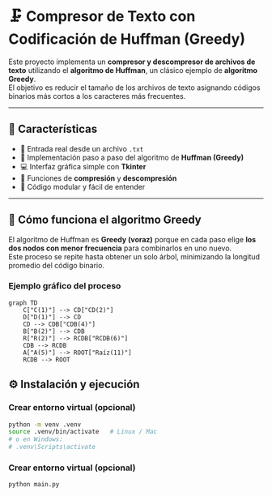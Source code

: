 # 🗜️ Compresor de Texto con Codificación de Huffman (Greedy)

Este proyecto implementa un **compresor y descompresor de archivos de texto** utilizando el **algoritmo de Huffman**, un clásico ejemplo de **algoritmo Greedy**.  
El objetivo es reducir el tamaño de los archivos de texto asignando códigos binarios más cortos a los caracteres más frecuentes.

---

## 🚀 Características

- 📄 Entrada real desde un archivo `.txt`  
- 🧠 Implementación paso a paso del algoritmo de **Huffman (Greedy)**  
- 💻 Interfaz gráfica simple con **Tkinter**  
- 🔁 Funciones de **compresión** y **descompresión**  
- 🧩 Código modular y fácil de entender  

---

## 🧠 Cómo funciona el algoritmo Greedy

El algoritmo de Huffman es **Greedy (voraz)** porque en cada paso elige **los dos nodos con menor frecuencia** para combinarlos en uno nuevo.  
Este proceso se repite hasta obtener un solo árbol, minimizando la longitud promedio del código binario.

### Ejemplo gráfico del proceso

```mermaid
graph TD
    C["C(1)"] --> CD["CD(2)"]
    D["D(1)"] --> CD
    CD --> CDB["CDB(4)"]
    B["B(2)"] --> CDB
    R["R(2)"] --> RCDB["RCDB(6)"]
    CDB --> RCDB
    A["A(5)"] --> ROOT["Raíz(11)"]
    RCDB --> ROOT
```

## ⚙️ Instalación y ejecución

### Crear entorno virtual (opcional)

```bash
python -m venv .venv
source .venv/bin/activate   # Linux / Mac
# o en Windows:
# .venv\Scripts\activate
```
### Crear entorno virtual (opcional)
```bash
python main.py
```
